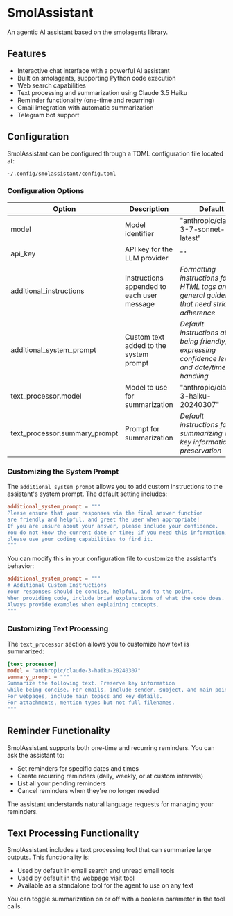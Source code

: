 # SmolAssistant

An agentic AI assistant based on the smolagents library.

## Features

- Interactive chat interface with a powerful AI assistant
- Built on smolagents, supporting Python code execution
- Web search capabilities
- Text processing and summarization using Claude 3.5 Haiku
- Reminder functionality (one-time and recurring)
- Gmail integration with automatic summarization
- Telegram bot support

## Configuration

SmolAssistant can be configured through a TOML configuration file located at:

```
~/.config/smolassistant/config.toml
```

### Configuration Options

| Option | Description | Default |
|--------|-------------|---------|
| model | Model identifier | "anthropic/claude-3-7-sonnet-latest" |
| api_key | API key for the LLM provider | "" |
| additional_instructions | Instructions appended to each user message | *Formatting instructions for HTML tags and general guidelines that need strict adherence* |
| additional_system_prompt | Custom text added to the system prompt | *Default instructions about being friendly, expressing confidence levels, and date/time handling* |
| text_processor.model | Model to use for summarization | "anthropic/claude-3-haiku-20240307" |
| text_processor.summary_prompt | Prompt for summarization | *Default instructions for summarizing with key information preservation* |

### Customizing the System Prompt

The `additional_system_prompt` allows you to add custom instructions to the assistant's system prompt. The default setting includes:

```toml
additional_system_prompt = """
Please ensure that your responses via the final answer function 
are friendly and helpful, and greet the user when appropriate!
If you are unsure about your answer, please include your confidence.
You do not know the current date or time; if you need this information, 
please use your coding capabilities to find it.
"""
```

You can modify this in your configuration file to customize the assistant's behavior:

```toml
additional_system_prompt = """
# Additional Custom Instructions
Your responses should be concise, helpful, and to the point. 
When providing code, include brief explanations of what the code does.
Always provide examples when explaining concepts.
"""
```

### Customizing Text Processing

The `text_processor` section allows you to customize how text is summarized:

```toml
[text_processor]
model = "anthropic/claude-3-haiku-20240307"
summary_prompt = """
Summarize the following text. Preserve key information 
while being concise. For emails, include sender, subject, and main points. 
For webpages, include main topics and key details. 
For attachments, mention types but not full filenames.
"""
```

## Reminder Functionality

SmolAssistant supports both one-time and recurring reminders. You can ask the assistant to:

- Set reminders for specific dates and times
- Create recurring reminders (daily, weekly, or at custom intervals)
- List all your pending reminders
- Cancel reminders when they're no longer needed

The assistant understands natural language requests for managing your reminders.

## Text Processing Functionality

SmolAssistant includes a text processing tool that can summarize large outputs. This functionality is:

- Used by default in email search and unread email tools
- Used by default in the webpage visit tool
- Available as a standalone tool for the agent to use on any text

You can toggle summarization on or off with a boolean parameter in the tool calls.